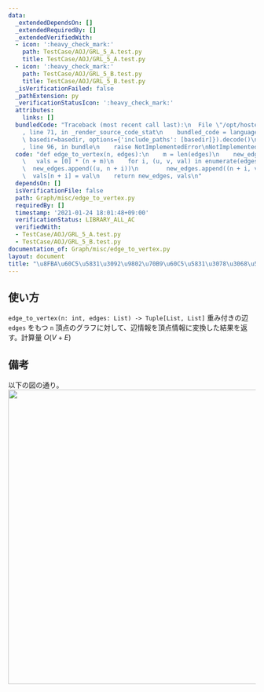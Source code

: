 ```yaml
---
data:
  _extendedDependsOn: []
  _extendedRequiredBy: []
  _extendedVerifiedWith:
  - icon: ':heavy_check_mark:'
    path: TestCase/AOJ/GRL_5_A.test.py
    title: TestCase/AOJ/GRL_5_A.test.py
  - icon: ':heavy_check_mark:'
    path: TestCase/AOJ/GRL_5_B.test.py
    title: TestCase/AOJ/GRL_5_B.test.py
  _isVerificationFailed: false
  _pathExtension: py
  _verificationStatusIcon: ':heavy_check_mark:'
  attributes:
    links: []
  bundledCode: "Traceback (most recent call last):\n  File \"/opt/hostedtoolcache/Python/3.10.1/x64/lib/python3.10/site-packages/onlinejudge_verify/documentation/build.py\"\
    , line 71, in _render_source_code_stat\n    bundled_code = language.bundle(stat.path,\
    \ basedir=basedir, options={'include_paths': [basedir]}).decode()\n  File \"/opt/hostedtoolcache/Python/3.10.1/x64/lib/python3.10/site-packages/onlinejudge_verify/languages/python.py\"\
    , line 96, in bundle\n    raise NotImplementedError\nNotImplementedError\n"
  code: "def edge_to_vertex(n, edges):\n    m = len(edges)\n    new_edges = []\n \
    \   vals = [0] * (n + m)\n    for i, (u, v, val) in enumerate(edges):\n      \
    \  new_edges.append((u, n + i))\n        new_edges.append((n + i, v))\n      \
    \  vals[n + i] = val\n    return new_edges, vals\n"
  dependsOn: []
  isVerificationFile: false
  path: Graph/misc/edge_to_vertex.py
  requiredBy: []
  timestamp: '2021-01-24 18:01:48+09:00'
  verificationStatus: LIBRARY_ALL_AC
  verifiedWith:
  - TestCase/AOJ/GRL_5_A.test.py
  - TestCase/AOJ/GRL_5_B.test.py
documentation_of: Graph/misc/edge_to_vertex.py
layout: document
title: "\u8FBA\u60C5\u5831\u3092\u9802\u70B9\u60C5\u5831\u3078\u3068\u5909\u63DB"
---
```

## 使い方
`edge_to_vertex(n: int, edges: List) -> Tuple[List, List]`
重み付きの辺 `edges` をもつ `n` 頂点のグラフに対して、辺情報を頂点情報に変換した結果を返す。計算量 $O(V + E)$

## 備考
以下の図の通り。
<img src="https://Neterukun1993.github.io/Library/edge_to_vertex.png" width="600">
